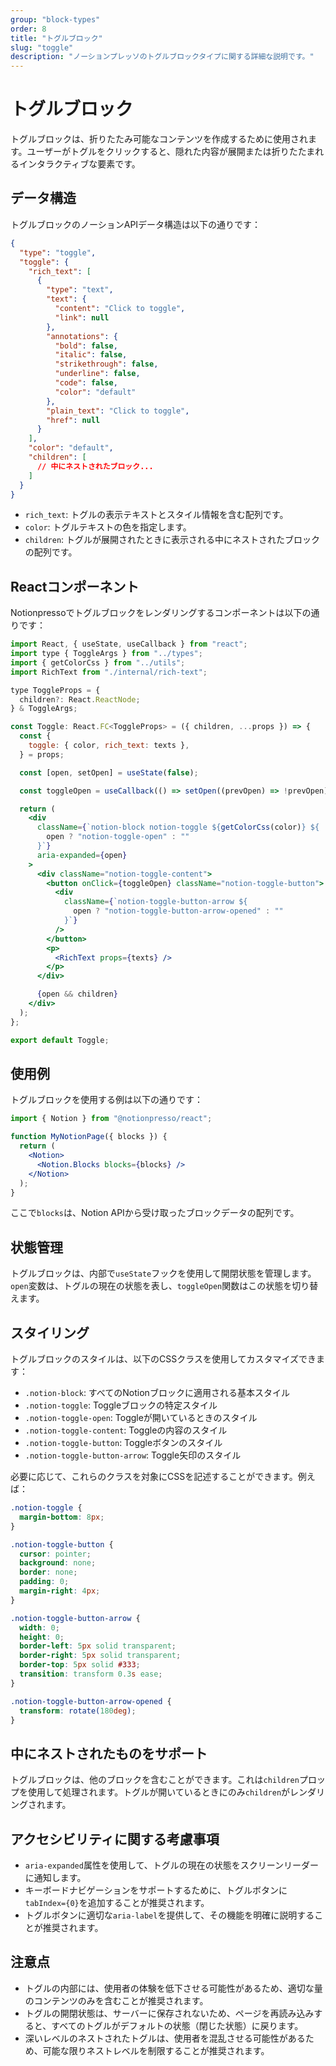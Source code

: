 ```yaml
---
group: "block-types"
order: 8
title: "トグルブロック"
slug: "toggle"
description: "ノーションプレッソのトグルブロックタイプに関する詳細な説明です。"
---
```


# トグルブロック

トグルブロックは、折りたたみ可能なコンテンツを作成するために使用されます。ユーザーがトグルをクリックすると、隠れた内容が展開または折りたたまれるインタラクティブな要素です。

## データ構造

トグルブロックのノーションAPIデータ構造は以下の通りです：

```json
{
  "type": "toggle",
  "toggle": {
    "rich_text": [
      {
        "type": "text",
        "text": {
          "content": "Click to toggle",
          "link": null
        },
        "annotations": {
          "bold": false,
          "italic": false,
          "strikethrough": false,
          "underline": false,
          "code": false,
          "color": "default"
        },
        "plain_text": "Click to toggle",
        "href": null
      }
    ],
    "color": "default",
    "children": [
      // 中にネストされたブロック...
    ]
  }
}
```

- `rich_text`: トグルの表示テキストとスタイル情報を含む配列です。
- `color`: トグルテキストの色を指定します。
- `children`: トグルが展開されたときに表示される中にネストされたブロックの配列です。

## Reactコンポーネント

Notionpressoでトグルブロックをレンダリングするコンポーネントは以下の通りです：

```jsx
import React, { useState, useCallback } from "react";
import type { ToggleArgs } from "../types";
import { getColorCss } from "../utils";
import RichText from "./internal/rich-text";

type ToggleProps = {
  children?: React.ReactNode;
} & ToggleArgs;

const Toggle: React.FC<ToggleProps> = ({ children, ...props }) => {
  const {
    toggle: { color, rich_text: texts },
  } = props;

  const [open, setOpen] = useState(false);

  const toggleOpen = useCallback(() => setOpen((prevOpen) => !prevOpen), []);

  return (
    <div
      className={`notion-block notion-toggle ${getColorCss(color)} ${
        open ? "notion-toggle-open" : ""
      }`}
      aria-expanded={open}
    >
      <div className="notion-toggle-content">
        <button onClick={toggleOpen} className="notion-toggle-button">
          <div
            className={`notion-toggle-button-arrow ${
              open ? "notion-toggle-button-arrow-opened" : ""
            }`}
          />
        </button>
        <p>
          <RichText props={texts} />
        </p>
      </div>

      {open && children}
    </div>
  );
};

export default Toggle;
```

## 使用例

トグルブロックを使用する例は以下の通りです：

```jsx
import { Notion } from "@notionpresso/react";

function MyNotionPage({ blocks }) {
  return (
    <Notion>
      <Notion.Blocks blocks={blocks} />
    </Notion>
  );
}
```

ここで`blocks`は、Notion APIから受け取ったブロックデータの配列です。

## 状態管理

トグルブロックは、内部で`useState`フックを使用して開閉状態を管理します。`open`変数は、トグルの現在の状態を表し、`toggleOpen`関数はこの状態を切り替えます。

## スタイリング

トグルブロックのスタイルは、以下のCSSクラスを使用してカスタマイズできます：

- `.notion-block`: すべてのNotionブロックに適用される基本スタイル
- `.notion-toggle`: Toggleブロックの特定スタイル
- `.notion-toggle-open`: Toggleが開いているときのスタイル
- `.notion-toggle-content`: Toggleの内容のスタイル
- `.notion-toggle-button`: Toggleボタンのスタイル
- `.notion-toggle-button-arrow`: Toggle矢印のスタイル

必要に応じて、これらのクラスを対象にCSSを記述することができます。例えば：

```css
.notion-toggle {
  margin-bottom: 8px;
}

.notion-toggle-button {
  cursor: pointer;
  background: none;
  border: none;
  padding: 0;
  margin-right: 4px;
}

.notion-toggle-button-arrow {
  width: 0;
  height: 0;
  border-left: 5px solid transparent;
  border-right: 5px solid transparent;
  border-top: 5px solid #333;
  transition: transform 0.3s ease;
}

.notion-toggle-button-arrow-opened {
  transform: rotate(180deg);
}
```

## 中にネストされたものをサポート

トグルブロックは、他のブロックを含むことができます。これは`children`プロップを使用して処理されます。トグルが開いているときにのみ`children`がレンダリングされます。

## アクセシビリティに関する考慮事項

- `aria-expanded`属性を使用して、トグルの現在の状態をスクリーンリーダーに通知します。
- キーボードナビゲーションをサポートするために、トグルボタンに`tabIndex={0}`を追加することが推奨されます。
- トグルボタンに適切な`aria-label`を提供して、その機能を明確に説明することが推奨されます。

## 注意点

- トグルの内部には、使用者の体験を低下させる可能性があるため、適切な量のコンテンツのみを含むことが推奨されます。
- トグルの開閉状態は、サーバーに保存されないため、ページを再読み込みすると、すべてのトグルがデフォルトの状態（閉じた状態）に戻ります。
- 深いレベルのネストされたトグルは、使用者を混乱させる可能性があるため、可能な限りネストレベルを制限することが推奨されます。
